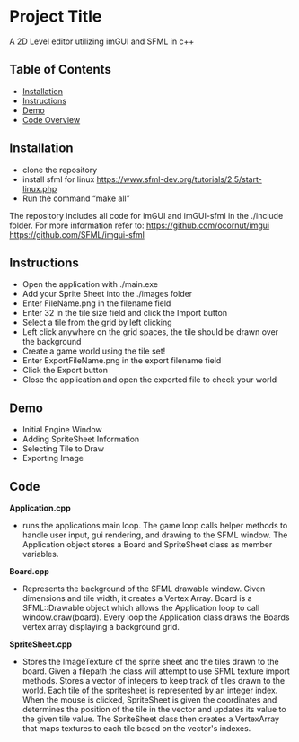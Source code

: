 # Project Title

A 2D Level editor utilizing imGUI and SFML in c++

## Table of Contents

- [Installation](#installation)
- [Instructions](#instructions)
- [Demo](#demo)
- [Code Overview](#code)

## Installation
- clone the repository
- install sfml for linux https://www.sfml-dev.org/tutorials/2.5/start-linux.php
- Run the command “make all”

The repository includes all code for imGUI and imGUI-sfml in the ./include folder. For more information refer to:
https://github.com/ocornut/imgui
https://github.com/SFML/imgui-sfml


## Instructions
- Open the application with ./main.exe
- Add your Sprite Sheet into the ./images folder
- Enter FileName.png in the filename field
- Enter 32 in the tile size field and click the Import button 
- Select a tile from the grid by left clicking
- Left click anywhere on the grid spaces, the tile should be drawn over the background
- Create a game world using the tile set!
- Enter ExportFileName.png in the export filename field
- Click the Export button 
- Close the application and open the exported file to check your world 

## Demo
- Initial Engine Window
- Adding SpriteSheet Information
- Selecting Tile to Draw
- Exporting Image

## Code
**Application.cpp**
- runs the applications main loop. The game loop calls helper methods to handle user input, gui rendering, and drawing to the SFML window. The Application object stores a Board and SpriteSheet class as member variables. 

**Board.cpp**
- Represents the background of the SFML drawable window. Given dimensions and tile width, it creates a Vertex Array. Board is a SFML::Drawable object which allows the Application loop to call window.draw(board). Every loop the Application class draws the Boards vertex array displaying a background grid. 

**SpriteSheet.cpp**
- Stores the ImageTexture of the sprite sheet and the tiles drawn to the board. Given a filepath the class will attempt to use SFML texture import methods. Stores a vector of integers to keep track of tiles drawn to the world. Each tile of the spritesheet is represented by an integer index. When the mouse is clicked, SpriteSheet is given the coordinates and determines the position of the tile in the vector and updates its value to the given tile value. The SpriteSheet class then creates a VertexArray that maps textures to each tile based on the vector's indexes. 


